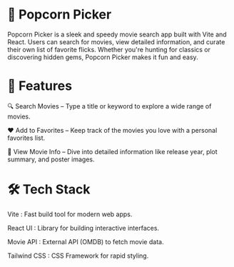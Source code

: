 # 🍿 Popcorn Picker
Popcorn Picker is a sleek and speedy movie search app built with Vite and React. Users can search for movies, view detailed information, and curate their own list of favorite flicks. Whether you're hunting for classics or discovering hidden gems, Popcorn Picker makes it fun and easy.

# 🚀 Features
🔍 Search Movies – Type a title or keyword to explore a wide range of movies.

❤️ Add to Favorites – Keep track of the movies you love with a personal favorites list.

📄 View Movie Info – Dive into detailed information like release year, plot summary, and poster images.

# 🛠️ Tech Stack

Vite        : 	Fast build tool for modern web apps.

React	UI    :   Library for building interactive interfaces.

Movie API	  :   External API (OMDB) to fetch movie data.

Tailwind  CSS :  CSS Framework for rapid styling.
